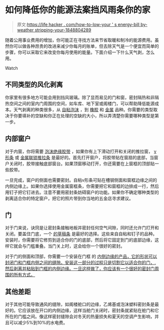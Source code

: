 # 如何降低你的能源法案挡风雨条你的家

> 原文:[https://life hacker . com/how-to-low-your ' s energy-bill by-weather stripping-your-1848804289](https://lifehacker.com/how-to-lower-your-energy-bill-by-weatherstripping-your-1848804289)

随着公用事业费用的增加，你可能正在寻找方法来节省取暖和制冷的能源费用。虽然你可以做各种昂贵的改进来减少你每月的账单，但去除天气是一个便宜而简单的步骤，你可以采取它来改变你每月使用的能量。下面介绍一下什么天气剥，怎么用。

Watch

## 不同类型的风化剥离

你家里有很多地方可能会用到挡风玻璃。除了显而易见的门和窗，密封隔热和非隔热空间之间的室内门周围的空间，如车库、地下室或阁楼门，可以帮助降低能源成本。天气剥离的种类很多，从 [自粘泡沫](https://www.lowes.com/pd/M-D-17-ft-x-3-8-in-Gray-Window-Seal-Foam-Window-Weatherstrip/1096043) ，到 [橡胶](https://www.homedepot.com/p/Duck-3-8-in-x-1-41-in-Large-Gap-Seal-Weatherstrip-282433/301291127?source=shoppingads&locale=en-US) 和 [金属](https://www.shelllumber.com/m-d-building-products-52000-weather-seal-bronze-17ft.html?feed=Froogle&srsltid=AWLEVJz1QMvq-7m5h8cXIJKWC-njFUoI8PcEgfuHU_ywvltW2q36GNxui0g) 品种。你需要的类型取决于你要填补的空缺和你正在处理的空缺的大小，所以弄清楚你需要哪种类型是第一步。

## 内部窗户

对于内窗，你将需要 [泡沫绝缘胶带](https://www.target.com/p/stockroom-plus-window-weather-stripping-tape-2-x-3-8-inch-thick-black-foam-seal-6-5-ft/-/A-84190217?ref=tgt_adv_XS000000&AFID=google_pla_df_free_online&CPNG=storefront&adgroup=85-4) ，如果你有上下滑动打开和关闭的推拉窗， [v形条](https://www.tmhardware.com/Kerf-Weatherstripping-Q-Lon-urethane-foam-.625-V-Shaped-Seal.html) 或 [金属联锁推拉条](https://www.tmhardware.com/Metal-Weatherstripping-Double-Hung-Wood-Windows-for-Upper-Sash-Jambs.html) 是最好的。首先打开窗户，将胶带贴在窗扇的底部，当窗户关闭时，胶带接触底部窗台。如果顶窗移动打开，你还需要在上窗框的顶部贴一些胶带。

一旦完成，窗户的侧面也需要密封。自粘v形条可贴在槽钢侧面和窗框边缘之间的内侧边缘上。如果你选择使用金属窗框条，你需要把它和窗框的边排成一行，然后用钉子把它钉进去。注意不要用密封条妨碍窗户的功能。如果你不确定哪种类型的剥离适合你的特定窗户，把它的照片带到你当地的五金店寻求建议。

## 门

对于门来说，诀窍是让密封条接触地板并密封任何空气间隙，同时还允许门打开和关闭。要盖住门底，一个 [的草稿条](https://www.sears.com/alpha-living-ish09-m810405mn-alpha-living-cast-iron/p-A075273608?sid=ISxMP3xSOxGGxDTxSURF) 是最好的选择。这些来自自粘和钉子的品种。安装时，你需要将它修剪到适合你的门的底部，然后将它固定到门的底部边缘，这样它就会与门槛重叠。当门关上时，这会给你一个很好的密封。

对于门的侧面和顶部，你需要一个安装在门框 的 [内侧边缘的产品，它的形状可以封闭门和门框内侧之间的缝隙。安装这一部分的过程只是切割它以适合你的门，,然后剥离并粘贴到门框的内侧边缘。一旦这样做了，你应该有一个很好的密封门周围的所有方式。](https://www.homedepot.com/p/M-D-Building-Products-42-in-Brown-Cinch-Door-Seal-Top-and-Sides-5-Piece-43305/203584940?source=shoppingads&locale=en-US)

## 其他差距

对于其他可能导致通风的缝隙，如阁楼舱口的边缘，乙烯基或泡沫塑料密封条是最好的。它应该放在开口的内侧边缘，这样当舱门关闭时，密封条就紧贴在舱门和它所在的门槛之间。像这样密封缝隙会对冬天的热量损失和夏天的空调产生影响，并且可以减少5%到10%的水电费。
